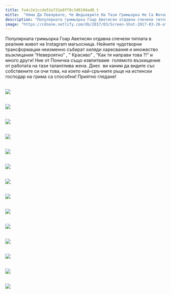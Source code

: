```yaml
---
title: fa4c2e1ccde51e731e8ff8c3d0104ad8_t
mitle:  "Няма Да Повярвате, Че Шедьоврите На Тази Гримьорка Не Са Фотошоп!"
description: "Популярната гримьорка Гоар Аветисян отдавна спечели титлата в реалния живот на Instagram магьосница. Нейните чудотворни трансформации неизменно събират хиляди харе�"
image: "https://cdnone.netlify.com/db/2017/03/Screen-Shot-2017-03-26-at-9.38.35-PM.png"
---
```


 <p>Популярната гримьорка Гоар Аветисян отдавна спечели титлата в реалния живот на Instagram магьосница. Нейните чудотворни трансформации неизменно събират хиляди харесвания и множество възклицания “Невероятно” , ” Красиво” , “Как тя направи това ?!” и много други! Ние от Поничка също извпитваме  голямото възхищение от работата на тази талантлива жена. Днес  ви каним да видите със собствените си очи това, на което най-сръчните ръце на истински господар на грима са способни! Приятно гледане!</p>       <p> <br/><img src="https://cdnone.netlify.com/db/2017/03/Screen-Shot-2017-03-26-at-9.38.35-PM.png"/></p> <p> <br/><img src="https://cdnone.netlify.com/db/2017/03/Screen-Shot-2017-03-26-at-9.38.42-PM.png"/></p> <p> <br/><img src="https://cdnone.netlify.com/db/2017/03/Screen-Shot-2017-03-26-at-9.38.49-PM.png"/></p>      <p> <br/><img src="https://cdnone.netlify.com/db/2017/03/Screen-Shot-2017-03-26-at-9.38.56-PM.png"/></p>  <p> <br/><img src="https://cdnone.netlify.com/db/2017/03/Screen-Shot-2017-03-26-at-9.39.03-PM.png"/></p> <p> <br/><img src="https://cdnone.netlify.com/db/2017/03/Screen-Shot-2017-03-26-at-9.39.11-PM.png"/></p> <p> <br/><img src="https://cdnone.netlify.com/db/2017/03/Screen-Shot-2017-03-26-at-9.39.18-PM.png"/></p>      <p> <br/><img src="https://cdnone.netlify.com/db/2017/03/Screen-Shot-2017-03-26-at-9.39.27-PM.png"/></p> <p> <br/><img src="https://cdnone.netlify.com/db/2017/03/Screen-Shot-2017-03-26-at-9.39.36-PM.png"/></p> <p> <br/><img src="https://cdnone.netlify.com/db/2017/03/Screen-Shot-2017-03-26-at-9.39.43-PM.png"/></p> <p> <br/><img src="https://cdnone.netlify.com/db/2017/03/Screen-Shot-2017-03-26-at-9.39.49-PM.png"/></p> <p> <br/><img src="https://cdnone.netlify.com/db/2017/03/Screen-Shot-2017-03-26-at-9.39.56-PM.png"/></p> <p> <br/><img src="https://cdnone.netlify.com/db/2017/03/Screen-Shot-2017-03-26-at-9.40.03-PM.png"/></p>       <p> <br/><img src="https://cdnone.netlify.com/db/2017/03/Screen-Shot-2017-03-26-at-9.40.09-PM.png"/></p>       